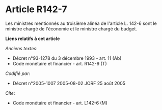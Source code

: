# Article R142-7

Les ministres mentionnés au troisième alinéa de l'article L. 142-6 sont le ministre chargé de l'économie et le ministre
chargé du budget.

**Liens relatifs à cet article**

_Anciens textes_:

  - Décret n°93-1278 du 3 décembre 1993 - art. 11 (Ab)
  - Code monétaire et financier - art. R142-9 (T)

_Codifié par_:

  - Décret n°2005-1007 2005-08-02 JORF 25 août 2005

_Cite_:

  - Code monétaire et financier - art. L142-6 (M)

